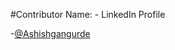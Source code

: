 #Contributor Name: - LinkedIn Profile

-[@Ashishgangurde](https://www.linkedin.com/in/ashish-gangurde/)  

